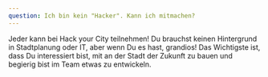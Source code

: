 ```yaml
---
question: Ich bin kein "Hacker". Kann ich mitmachen?
---
```


Jeder kann bei Hack your City teilnehmen! Du brauchst keinen Hintergrund in Stadtplanung oder IT, aber wenn Du es hast, grandios! Das Wichtigste ist, dass Du interessiert bist, mit an der Stadt der Zukunft zu bauen und begierig bist im Team etwas zu entwickeln.

